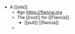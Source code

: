 - A [[site]].
	- #go https://flancia.org
	- The [[root]] for [[Flancia]].
		- [[pull]] [[flancia]]
	-